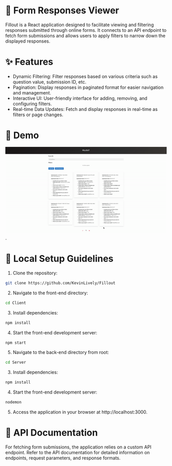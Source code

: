 # 📸 Form Responses Viewer

Fillout is a React application designed to facilitate viewing and filtering responses submitted through online forms. It connects to an API endpoint to fetch form submissions and allows users to apply filters to narrow down the displayed responses.

# ✨ Features

- Dynamic Filtering: Filter responses based on various criteria such as question value, submission ID, etc.
- Pagination: Display responses in paginated format for easier navigation and management.
- Interactive UI: User-friendly interface for adding, removing, and configuring filters.
- Real-time Data Updates: Fetch and display responses in real-time as filters or page changes.

# 🎥 Demo

![here](./demo.gif).

# 🔧 Local Setup Guidelines

1. Clone the repository:

```bash
git clone https://github.com/KevinLively/Fillout
```

2. Navigate to the front-end directory:

```bash
cd Client
```

3. Install dependencies:

```bash
npm install
```

4. Start the front-end development server:

```bash
npm start
```

5. Navigate to the back-end directory from root:

```bash
cd Server
```

3. Install dependencies:

```bash
npm install
```

4. Start the front-end development server:

```bash
nodemon
```

5. Access the application in your browser at http://localhost:3000.

# 📘 API Documentation

For fetching form submissions, the application relies on a custom API endpoint. Refer to the API documentation for detailed information on endpoints, request parameters, and response formats.
